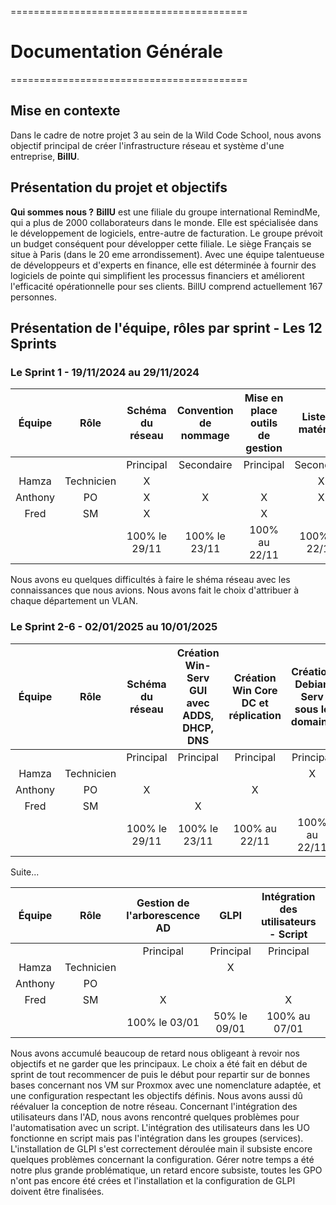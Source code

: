 =========================================

# Documentation Générale

=========================================

## Mise en contexte

Dans le cadre de notre projet 3 au sein de la Wild Code School, nous avons objectif principal de créer l'infrastructure réseau et système d'une entreprise, **BillU**.

## Présentation du projet et objectifs

**Qui sommes nous ?**
**BillU** est une filiale du groupe international RemindMe, qui a plus de 2000 collaborateurs dans le monde. Elle est spécialisée dans le développement de logiciels, entre-autre de facturation. Le groupe prévoit un budget conséquent pour développer cette filiale. Le siège Français se situe à Paris (dans le 20 eme arrondissement).
Avec une équipe talentueuse de développeurs et d'experts en finance, elle est déterminée à fournir des logiciels de pointe qui simplifient les processus financiers et améliorent l'efficacité opérationnelle pour ses clients.
BillU comprend actuellement 167 personnes.

## Présentation de l'équipe, rôles par sprint - Les 12 Sprints

### Le Sprint 1 - 19/11/2024 au 29/11/2024

| Équipe  |    Rôle    | Schéma du réseau | Convention de nommage | Mise en place outils de gestion | Liste de matériels |
| :-----: | :--------: | :--------------: | :-------------------: | :-----------------------------: | :----------------: |
|         |            |    Principal     |      Secondaire       |            Principal            |     Secondaire     |
|  Hamza  | Technicien |        X         |                       |                                 |         X          |
| Anthony |     PO     |        X         |           X           |                X                |         X          |
|  Fred   |     SM     |        X         |                       |                X                |                    |
|         |            |  100% le 29/11   |     100% le 23/11     |          100% au 22/11          |   100% au 22/11    |

Nous avons eu quelques difficultés à faire le shéma réseau avec les connaissances que nous avions. Nous avons fait le choix d'attribuer à chaque département un VLAN.

### Le Sprint 2-6 - 02/01/2025 au 10/01/2025

| Équipe  |    Rôle    |    Schéma du réseau   | Création Win-Serv GUI avec ADDS, DHCP, DNS | Création Win Core DC et réplication | Création Debian Serv sous le domaine |
| :-----: | :--------: | :-------------------: | :----------------------------------------: | :---------------------------------: | :----------------------------------: |
|         |            |       Principal       |                 Principal                  |              Principal              |              Principal               |
|  Hamza  | Technicien |                       |                                            |                                     |                  X                   |
| Anthony |     PO     |            X          |                                            |                  X                  |                                      |
|  Fred   |     SM     |                       |                     X                      |                                     |                                      |
|         |            |     100% le 29/11     |               100% le 23/11                |            100% au 22/11            |            100% au 22/11             |

Suite...

| Équipe  |  Rôle      | Gestion de l'arborescence AD |        GLPI       | Intégration des utilisateurs - Script |        GPO        |
| :-----: | :--------: | :--------------------------: | :---------------: | :-----------------------------------: | :---------------: |
|         |            |          Principal           |     Principal     |               Principal               |     Principal     |
|  Hamza  | Technicien |                              |         X         |                                       |                   |
| Anthony |     PO     |                              |                   |                                       |         X         |
|  Fred   |     SM     |              X               |                   |                   X                   |         X         |
|         |            |        100% le 03/01         |    50% le 09/01   |             100% au 07/01             |   33% au 10/01    |

Nous avons accumulé beaucoup de retard nous obligeant à revoir nos objectifs et ne garder que les principaux. Le choix a été fait en début de sprint de tout recommencer de puis le début pour repartir sur de bonnes bases concernant nos VM sur Proxmox avec une nomenclature adaptée, et une configuration respectant les objectifs définis. Nous avons aussi dû réévaluer la conception de notre réseau. Concernant l'intégration des utilisateurs dans l'AD, nous avons rencontré quelques problèmes pour l'automatisation avec un script. L'intégration des utilisateurs dans les UO fonctionne en script mais pas l'intégration dans les groupes (services). L'installation de GLPI s'est correctement déroulée main il subsiste encore quelques problèmes concernant la configuration. Gérer notre temps a été notre plus grande problématique, un retard encore subsiste, toutes les GPO n'ont pas encore été crées et l'installation et la configuration de GLPI doivent être finalisées.

